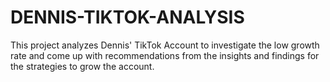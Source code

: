 # DENNIS-TIKTOK-ANALYSIS
This project analyzes Dennis' TikTok Account to investigate the low growth rate and come up with recommendations from the insights and findings for the strategies to grow the account.
